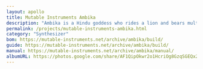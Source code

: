 ```yaml
---
layout: apollo
title: Mutable Instruments Ambika
description: "Ambika is a Hindu goddess who rides a lion and bears multiple weapons, but in the physical world the Mutable Instruments Ambika is a 6 voice DIY polyphonic synthesizer capable of bearing multiple filter types."
permalink: /projects/mutable-instruments-ambika.html
category: "Synthesizer"
bom: https://mutable-instruments.net/archive/ambika/build/
guide: https://mutable-instruments.net/archive/ambika/build/
manual: https://mutable-instruments.net/archive/ambika/manual/
albumURL: https://photos.google.com/share/AF1QipOkwr2o1HcriOg8GzqSGEQx26r7yIlt7nBCXSvAssmnIziauZxBKZDVKrqCnsVzDw?key=dTRMWmd2akpOUU1RLW9Ycm9NeEhKbm5CZHJuSHNn
---
```


